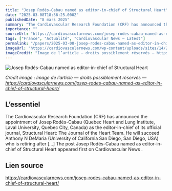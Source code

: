 ```yaml
---
title: "Josep Rodés-Cabau named as editor-in-chief of Structural Heart"
date: "2025-03-08T18:36:25.000Z"
publishedDate: "8 mars 2025"
summary: "The Cardiovascular Research Foundation (CRF) has announced the appointment of Josep Rodés-Cabau (Quebec Heart and Lung Institute, Laval University, Quebec City, Canada) as the editor-in-chief of its official journal, Structural Heart: The Journal of the Heart Team. He will succeed Anthony N DeMaria (University of California San Diego, San Diego, USA) who is retiring after [&#8230;] The post Josep Rodés-Cabau named as editor-in-chief of Structural Heart appeared first on Cardiovascular News ."
importance: ""
sourceUrl: "https://cardiovascularnews.com/josep-rodes-cabau-named-as-editor-in-chief-of-structural-heart/"
tags: ["France", "Actualité", "Cardiovascular News — Latest"]
permalink: "/papers/2025-03-08-josep-rodes-cabau-named-as-editor-in-chief-of-structural-heart"
imageUrl: "https://cardiovascularnews.com/wp-content/uploads/sites/14/2019/08/Josep-Rodes-Cabau-web.jpg"
imageCredit: "Image de l’article — droits possiblement réservés — https://cardiovascularnews.com/josep-rodes-cabau-named-as-editor-in-chief-of-structural-heart/"
---
```


![Josep Rodés-Cabau named as editor-in-chief of Structural Heart](https://cardiovascularnews.com/wp-content/uploads/sites/14/2019/08/Josep-Rodes-Cabau-web.jpg)

*Crédit image : Image de l’article — droits possiblement réservés — https://cardiovascularnews.com/josep-rodes-cabau-named-as-editor-in-chief-of-structural-heart/*

## L’essentiel

The Cardiovascular Research Foundation (CRF) has announced the appointment of Josep Rodés-Cabau (Quebec Heart and Lung Institute, Laval University, Quebec City, Canada) as the editor-in-chief of its official journal, Structural Heart: The Journal of the Heart Team. He will succeed Anthony N DeMaria (University of California San Diego, San Diego, USA) who is retiring after [&#8230;] The post Josep Rodés-Cabau named as editor-in-chief of Structural Heart appeared first on Cardiovascular News .

## Lien source

https://cardiovascularnews.com/josep-rodes-cabau-named-as-editor-in-chief-of-structural-heart/
